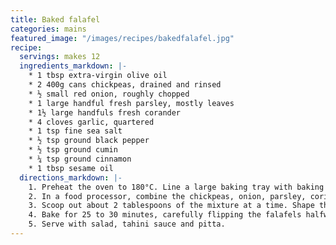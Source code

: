 ```yaml
---
title: Baked falafel
categories: mains
featured_image: "/images/recipes/bakedfalafel.jpg"
recipe:
  servings: makes 12
  ingredients_markdown: |-
    * 1 tbsp extra-virgin olive oil
    * 2 400g cans chickpeas, drained and rinsed
    * ½ small red onion, roughly chopped
    * 1 large handful fresh parsley, mostly leaves
    * 1½ large handfuls fresh corander
    * 4 cloves garlic, quartered
    * 1 tsp fine sea salt
    * ½ tsp ground black pepper
    * ½ tsp ground cumin
    * ¼ tsp ground cinnamon
    * 1 tbsp sesame oil
  directions_markdown: |-
    1. Preheat the oven to 180°C. Line a large baking tray with baking paper.
    2. In a food processor, combine the chickpeas, onion, parsley, coriander, garlic, salt, pepper, cumin, cinnamon, and olive oil. Process until smooth, about 1 minute.
    3. Scoop out about 2 tablespoons of the mixture at a time. Shape the falafel into small patties, about 5cm wide and 2.5cm thick. Place each falafel on the tray and brush with sesame oil.
    4. Bake for 25 to 30 minutes, carefully flipping the falafels halfway through baking, until deeply golden on both sides.
    5. Serve with salad, tahini sauce and pitta.
---
```

